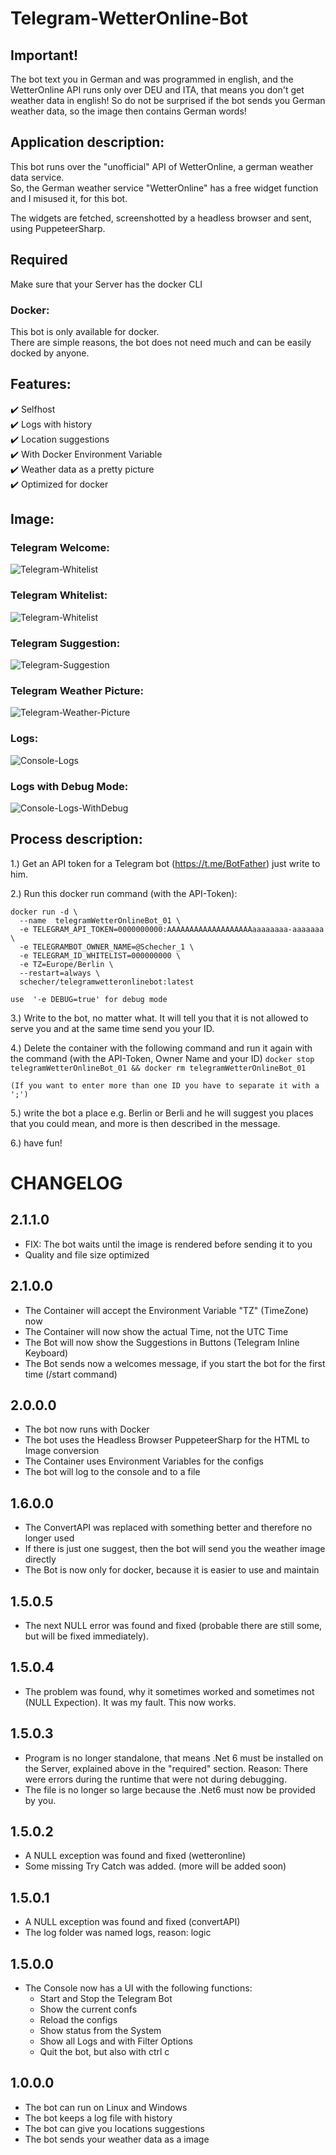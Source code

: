 ﻿# Telegram-WetterOnline-Bot

## Important!
The bot text you in German and was programmed in english, and the WetterOnline API runs only over DEU and ITA, that means you don't get weather data in english! So do not be surprised if the bot sends you German weather data, so the image then contains German words!

## Application description:
This bot runs over the "unofficial" API of WetterOnline, a german weather data service.  
So, the German weather service "WetterOnline" has a free widget function and I misused it, for this bot.   

The widgets are fetched, screenshotted by a headless browser and sent, using PuppeteerSharp.  

## Required
Make sure that your Server has the docker CLI

### Docker:
This bot is only available for docker.  
There are simple reasons, the bot does not need much and can be easily docked by anyone.  

## Features:
✔️ Selfhost<br/>
✔️ Logs with history<br/>
✔️ Location suggestions<br/>
✔️ With Docker Environment Variable<br/>
✔️ Weather data as a pretty picture<br/>
✔️ Optimized for docker<br/>

## Image:
### Telegram Welcome:
![Telegram-Whitelist](IMAGES/Version%202.1.1.0/Welcome.png)

### Telegram Whitelist:
![Telegram-Whitelist](IMAGES/Version%202.1.1.0/Whitelist.png)

### Telegram Suggestion:
![Telegram-Suggestion](IMAGES/Version%202.1.1.0/TelegramSuggestion.png)

### Telegram Weather Picture:
![Telegram-Weather-Picture](IMAGES/Version%202.1.1.0/TelegramWeatherPicture.png)

### Logs:
![Console-Logs](IMAGES/Version%202.0.0.0/Console_DebugModeOff.png)

### Logs with Debug Mode:
![Console-Logs-WithDebug](IMAGES/Version%202.0.0.0/Console_DebugModeOn.png)


## Process description:
1.) Get an API token for a Telegram bot (https://t.me/BotFather) just write to him.

2.) Run this docker run command (with the API-Token):  
```
docker run -d \
  --name  telegramWetterOnlineBot_01 \
  -e TELEGRAM_API_TOKEN=0000000000:AAAAAAAAAAAAAAAAAAAaaaaaaaa-aaaaaaa \
  -e TELEGRAMBOT_OWNER_NAME=@Schecher_1 \
  -e TELEGRAM_ID_WHITELIST=000000000 \
  -e TZ=Europe/Berlin \
  --restart=always \
  schecher/telegramwetteronlinebot:latest
```

```use  '-e DEBUG=true' for debug mode```

3.) Write to the bot, no matter what. It will tell you that it is not allowed to serve you and at the same time send you your ID.

4.) Delete the container with the following command and run it again with the command (with the API-Token, Owner Name and your ID)
``` docker stop telegramWetterOnlineBot_01 && docker rm telegramWetterOnlineBot_01 ```

```(If you want to enter more than one ID you have to separate it with a ';')```

5.) write the bot a place e.g. Berlin or Berli and he will suggest you places that you could mean, and more is then described in the message.

6.) have fun!


# CHANGELOG

## 2.1.1.0
- FIX: The bot waits until the image is rendered before sending it to you
- Quality and file size optimized

## 2.1.0.0
- The Container will accept the Environment Variable "TZ" (TimeZone) now
- The Container will now show the actual Time, not the UTC Time
- The Bot will now show the Suggestions in Buttons (Telegram Inline Keyboard)
- The Bot sends now a welcomes message, if you start the bot for the first time (/start command)

## 2.0.0.0
- The bot now runs with Docker
- The bot uses the Headless Browser PuppeteerSharp for the HTML to Image conversion
- The Container uses Environment Variables for the configs
- The bot will log to the console and to a file

## 1.6.0.0
- The ConvertAPI was replaced with something better and therefore no longer used
- If there is just one suggest, then the bot will send you the weather image directly
- The Bot is now only for docker, because it is easier to use and maintain

## 1.5.0.5
- The next NULL error was found and fixed (probable there are still some, but will be fixed immediately).

## 1.5.0.4
- The problem was found, why it sometimes worked and sometimes not (NULL Expection). It was my fault. This now works.

## 1.5.0.3
- Program is no longer standalone, that means .Net 6 must be installed on the Server, explained above in the "required" section. Reason: There were errors during the runtime that were not during debugging.
- The file is no longer so large because the .Net6 must now be provided by you.

## 1.5.0.2
- A NULL exception was found and fixed (wetteronline)
- Some missing Try Catch was added. (more will be added soon)

## 1.5.0.1
- A NULL exception was found and fixed (convertAPI)
- The log folder was named logs, reason: logic

## 1.5.0.0
- The Console now has a UI with the following functions:
    - Start and Stop the Telegram Bot
    - Show the current confs
    - Reload the configs
    - Show status from the System
    - Show all Logs and with Filter Options
    - Quit the bot, but also with ctrl c

## 1.0.0.0
- The bot can run on Linux and Windows
- The bot keeps a log file with history
- The bot can give you locations suggestions
- The bot sends your weather data as a image

